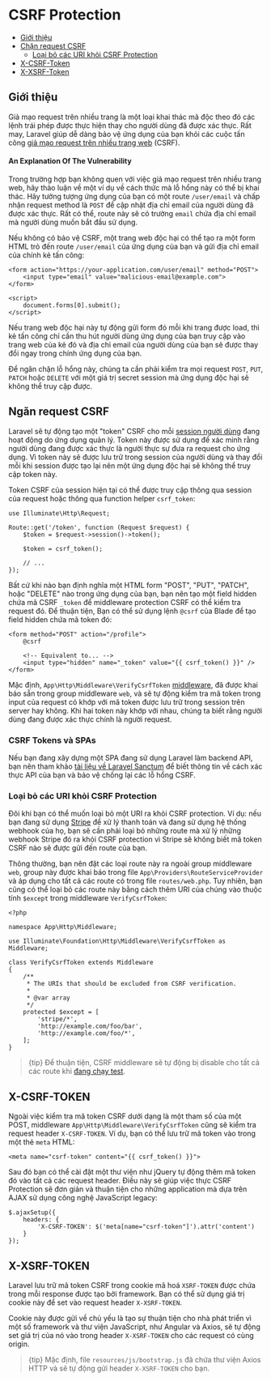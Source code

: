 # CSRF Protection

- [Giới thiệu](#csrf-introduction)
- [Chặn request CSRF](#preventing-csrf-requests)
    - [Loại bỏ các URI khỏi CSRF Protection](#csrf-excluding-uris)
- [X-CSRF-Token](#csrf-x-csrf-token)
- [X-XSRF-Token](#csrf-x-xsrf-token)

<a name="csrf-introduction"></a>
## Giới thiệu

Giả mạo request trên nhiều trang là một loại khai thác mã độc theo đó các lệnh trái phép được thực hiện thay cho người dùng đã được xác thực. Rất may, Laravel giúp dễ dàng bảo vệ ứng dụng của bạn khỏi các cuộc tấn công [giả mạo request trên nhiều trang web](https://en.wikipedia.org/wiki/Cross-site_request_forgery) (CSRF).

<a name="csrf-explanation"></a>
#### An Explanation Of The Vulnerability

Trong trường hợp bạn không quen với việc giả mạo request trên nhiều trang web, hãy thảo luận về một ví dụ về cách thức mà lỗ hổng này có thể bị khai thác. Hãy tưởng tượng ứng dụng của bạn có một route `/user/email` và chấp nhận request method là `POST` để cập nhật địa chỉ email của người dùng đã được xác thực. Rất có thể, route này sẽ có trường `email` chứa địa chỉ email mà người dùng muốn bắt đầu sử dụng.

Nếu không có bảo vệ CSRF, một trang web độc hại có thể tạo ra một form HTML trỏ đến route `/user/email` của ứng dụng của bạn và gửi địa chỉ email của chính kẻ tấn công:

    <form action="https://your-application.com/user/email" method="POST">
        <input type="email" value="malicious-email@example.com">
    </form>

    <script>
        document.forms[0].submit();
    </script>

 Nếu trang web độc hại này tự động gửi form đó mỗi khi trang được load, thì kẻ tấn công chỉ cần thu hút người dùng ứng dụng của bạn truy cập vào trang web của kẻ đó và địa chỉ email của người dùng của bạn sẽ được thay đổi ngay trong chính ứng dụng của bạn.

 Để ngăn chặn lỗ hổng này, chúng ta cần phải kiểm tra mọi request `POST`, `PUT`, `PATCH` hoặc `DELETE` với một giá trị secret session mà ứng dụng độc hại sẽ không thể truy cập được.

<a name="preventing-csrf-requests"></a>
## Ngăn request CSRF

Laravel sẽ tự động tạo một "token" CSRF cho mỗi [session người dùng](/docs/{{version}}/session) đang hoạt động do ứng dụng quản lý. Token này được sử dụng để xác minh rằng người dùng đang được xác thực là người thực sự đưa ra request cho ứng dụng. Vì token này sẽ được lưu trữ trong session của người dùng và thay đổi mỗi khi session được tạo lại nên một ứng dụng độc hại sẽ không thể truy cập token này.

Token CSRF của session hiện tại có thể được truy cập thông qua session của request hoặc thông qua function helper `csrf_token`:

    use Illuminate\Http\Request;

    Route::get('/token', function (Request $request) {
        $token = $request->session()->token();

        $token = csrf_token();

        // ...
    });

Bất cứ khi nào bạn định nghĩa một HTML form "POST", "PUT", "PATCH", hoặc "DELETE" nào trong ứng dụng của bạn, bạn nên tạo một field hidden chứa mã CSRF `_token` để middleware protection CSRF có thể kiểm tra request đó. Để thuận tiện, Bạn có thể sử dụng lệnh `@csrf` của Blade để tạo field hidden chứa mã token đó:

    <form method="POST" action="/profile">
        @csrf

        <!-- Equivalent to... -->
        <input type="hidden" name="_token" value="{{ csrf_token() }}" />
    </form>

Mặc định, `App\Http\Middleware\VerifyCsrfToken` [middleware](/docs/{{version}}/middleware), đã được khai báo sẵn trong group middleware `web`, và sẽ tự động kiểm tra mã token trong input của request có khớp với mã token được lưu trữ trong session trên server hay không. Khi hai token này khớp với nhau, chúng ta biết rằng người dùng đang được xác thực chính là người request.

<a name="csrf-tokens-and-spas"></a>
### CSRF Tokens và SPAs

Nếu bạn đang xây dựng một SPA đang sử dụng Laravel làm backend API, bạn nên tham khảo [tài liệu về Laravel Sanctum](/docs/{{version}}/sanctum) để biết thông tin về cách xác thực API của bạn và bảo vệ chống lại các lỗ hổng CSRF.

<a name="csrf-excluding-uris"></a>
### Loại bỏ các URI khỏi CSRF Protection

Đôi khi bạn có thể muốn loại bỏ một URI ra khỏi CSRF protection. Ví dụ: nếu bạn đang sử dụng [Stripe](https://stripe.com) để xử lý thanh toán và đang sử dụng hệ thống webhook của họ, bạn sẽ cần phải loại bỏ những route mà xử lý những webhook Stripe đó ra khỏi CSRF protection vì Stripe sẽ không biết mã token CSRF nào sẽ được gửi đến route của bạn.

Thông thường, bạn nên đặt các loại route này ra ngoài group middleware `web`, group này được khai báo trong file `App\Providers\RouteServiceProvider` và áp dụng cho tất cả các route có trong file `routes/web.php`. Tuy nhiên, bạn cũng có thể loại bỏ các route này bằng cách thêm URI của chúng vào thuộc tính `$except` trong middleware `VerifyCsrfToken`:

    <?php

    namespace App\Http\Middleware;

    use Illuminate\Foundation\Http\Middleware\VerifyCsrfToken as Middleware;

    class VerifyCsrfToken extends Middleware
    {
        /**
         * The URIs that should be excluded from CSRF verification.
         *
         * @var array
         */
        protected $except = [
            'stripe/*',
            'http://example.com/foo/bar',
            'http://example.com/foo/*',
        ];
    }

> {tip} Để thuận tiện, CSRF middleware sẽ tự động bị disable cho tất cả các route khi [đang chạy test](/docs/{{version}}/testing).

<a name="csrf-x-csrf-token"></a>
## X-CSRF-TOKEN

Ngoài việc kiểm tra mã token CSRF dưới dạng là một tham số của một POST, middleware `App\Http\Middleware\VerifyCsrfToken` cũng sẽ kiểm tra request header `X-CSRF-TOKEN`. Ví dụ, bạn có thể lưu trữ mã token vào trong một thẻ `meta` HTML:

    <meta name="csrf-token" content="{{ csrf_token() }}">

Sau đó bạn có thể cài đặt một thư viện như jQuery tự động thêm mã token đó vào tất cả các request header. Điều này sẽ giúp việc thực CSRF Protection sẽ đơn giản và thuận tiện cho những application mà dựa trên AJAX sử dụng công nghệ JavaScript legacy:

    $.ajaxSetup({
        headers: {
            'X-CSRF-TOKEN': $('meta[name="csrf-token"]').attr('content')
        }
    });

<a name="csrf-x-xsrf-token"></a>
## X-XSRF-TOKEN

Laravel lưu trữ mã token CSRF trong cookie mã hoá `XSRF-TOKEN` được chứa trong mỗi response được tạo bởi framework. Bạn có thể sử dụng giá trị cookie này để set vào request header `X-XSRF-TOKEN`.

Cookie này được gửi về chủ yếu là tạo sự thuận tiện cho nhà phát triển vì một số framework và thư viện JavaScript, như Angular và Axios, sẽ tự động set giá trị của nó vào trong header `X-XSRF-TOKEN` cho các request có cùng origin.

> {tip} Mặc định, file `resources/js/bootstrap.js` đã chứa thư viện Axios HTTP và sẽ tự động gửi header `X-XSRF-TOKEN` cho bạn.
